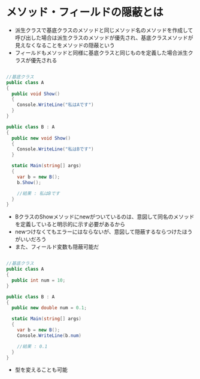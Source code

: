 # メソッド・フィールドの隠蔽とは
- 派生クラスで基底クラスのメソッドと同じメソッド名のメソッドを作成して呼び出した場合は派生クラスのメソッドが優先され、基底クラスメソッドが見えなくなることをメソッドの隠蔽という
- フィールドもメソッドと同様に基底クラスと同じものを定義した場合派生クラスが優先される

```c#

//基底クラス
public class A
{
  public void Show()
  {
    Console.WriteLine("私はAです")
  }
}

public class B : A
{
  public new void Show()
  {
    Console.WriteLine("私はBです")
  }

  static Main(string[] args)
  {
    var b = new B();
    b.Show();

    //結果 : 私はBです
  }
}
```
- BクラスのShowメソッドにnewがついているのは、意図して同名のメソッドを定義していると明示的に示す必要があるから
- newつけなくてもエラーにはならないが、意図して隠蔽するならつけたほうがいいだろう
- また、フィールド変数も隠蔽可能だ

```c#

//基底クラス
public class A
{
  public int num = 10;
}

public class B : A
{
  public new double num = 0.1;

  static Main(string[] args)
  {
    var b = new B();
    Console.WriteLine(b.num)

    //結果 : 0.1
  }
}
```

- 型を変えることも可能